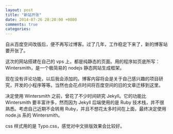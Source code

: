 ```yaml
---
layout: post
title: "新站开张"
date: 2014-07-26 20:20:00 +0800
comments: true
categories:
---
```


自从百度空间改版后，便不再写过博客。过了几年，工作稳定下来了，新的博客站要开张了。


这次的网站搭建在自己的 vps 上，都是纯静态的页面。用的程序如页底所写：Wintersmith，是一个极简易的 nodejs 静态网站生成框架。

<!-- more -->

现在没有评论功能，以后我会添加的。博客内容将会是关于自己感兴趣的项目研究，开发的小程序等等。当然也会花点时间将百度空间的旧的文章迁移到这里。


决定使用 Wintersmith 之前，曾花了不少时间研究 Jekyll。它的功能比 Wintersmith 要丰富许多，然而因为 Jekyll 后端使用的是 Ruby 技术栈，并不很熟悉。考虑自己近期不会转用 Ruby，并且不想花太多时间在上面，最终决定使用 node.js 系的 Wintersmith。


css 样式用的是 Typo.css，感觉对中文排版效果会比较好。
